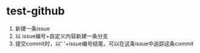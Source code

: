 # test-github
1. 新建一条issue
2. 以 issue编号+自定义内容新建一条分支
3. 提交commit时，以' '+issue编号结尾，可以在这条issue中追踪这条commit
